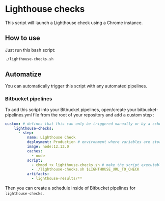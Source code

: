 # Lighthouse checks
This script will launch a Lighthouse check using a Chrome instance.

## How to use
Just run this bash script:
```bash
./lighthouse-checks.sh
```

## Automatize
You can automatically trigger this script with any automated pipelines.

### Bitbucket pipelines
To add this script into your Bitbucket pipelines, open/create your bitbucket-pipelines.yml file from the root of your repository and add a custom step :

```yaml
custom: # defines that this can only be triggered manually or by a schedule
    lighthouse-checks:
      - step:
          name: Lighthouse Check
          deployment: Production # environment where variables are stored into Bitbucket
          image: node:12.13.0
          caches:
            - node
          script:
            - chmod +x lighthouse-checks.sh # make the script executable
            - ./lighthouse-checks.sh $LIGHTHOUSE_URL_TO_CHECK
          artifacts:
            - lighthouse-results/**
```

Then you can create a schedule inside of Bitbucket pipelines for `lighthouse-checks`.
